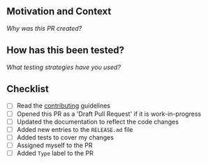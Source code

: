 
 
## Motivation and Context
_Why was this PR created?_

## How has this been tested?
_What testing strategies have you used?_

## Checklist

- [ ] Read the [contributing](/CONTRIBUTING.md) guidelines
- [ ] Opened this PR as a 'Draft Pull Request' if it is work-in-progress
- [ ] Updated the documentation to reflect the code changes
- [ ] Added new entries to the `RELEASE.md` file
- [ ] Added tests to cover my changes
- [ ] Assigned myself to the PR
- [ ] Added `Type` label to the PR